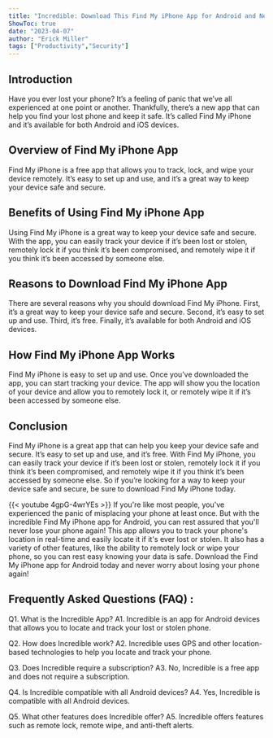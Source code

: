 ```yaml
---
title: "Incredible: Download This Find My iPhone App for Android and Never Lose Your Phone Again!"
ShowToc: true 
date: "2023-04-07"
author: "Erick Miller" 
tags: ["Productivity","Security"]
---
```

## Introduction 
Have you ever lost your phone? It’s a feeling of panic that we’ve all experienced at one point or another. Thankfully, there’s a new app that can help you find your lost phone and keep it safe. It’s called Find My iPhone and it’s available for both Android and iOS devices. 

## Overview of Find My iPhone App
Find My iPhone is a free app that allows you to track, lock, and wipe your device remotely. It’s easy to set up and use, and it’s a great way to keep your device safe and secure.

## Benefits of Using Find My iPhone App
Using Find My iPhone is a great way to keep your device safe and secure. With the app, you can easily track your device if it’s been lost or stolen, remotely lock it if you think it’s been compromised, and remotely wipe it if you think it’s been accessed by someone else.

## Reasons to Download Find My iPhone App
There are several reasons why you should download Find My iPhone. First, it’s a great way to keep your device safe and secure. Second, it’s easy to set up and use. Third, it’s free. Finally, it’s available for both Android and iOS devices.

## How Find My iPhone App Works
Find My iPhone is easy to set up and use. Once you’ve downloaded the app, you can start tracking your device. The app will show you the location of your device and allow you to remotely lock it, or remotely wipe it if it’s been accessed by someone else.

## Conclusion
Find My iPhone is a great app that can help you keep your device safe and secure. It’s easy to set up and use, and it’s free. With Find My iPhone, you can easily track your device if it’s been lost or stolen, remotely lock it if you think it’s been compromised, and remotely wipe it if you think it’s been accessed by someone else. So if you’re looking for a way to keep your device safe and secure, be sure to download Find My iPhone today.

{{< youtube 4gpG-4wrYEs >}} 
If you're like most people, you've experienced the panic of misplacing your phone at least once. But with the incredible Find My iPhone app for Android, you can rest assured that you'll never lose your phone again! This app allows you to track your phone's location in real-time and easily locate it if it's ever lost or stolen. It also has a variety of other features, like the ability to remotely lock or wipe your phone, so you can rest easy knowing your data is safe. Download the Find My iPhone app for Android today and never worry about losing your phone again!

## Frequently Asked Questions (FAQ) :
Q1. What is the Incredible App?
A1. Incredible is an app for Android devices that allows you to locate and track your lost or stolen phone.

Q2. How does Incredible work?
A2. Incredible uses GPS and other location-based technologies to help you locate and track your phone.

Q3. Does Incredible require a subscription?
A3. No, Incredible is a free app and does not require a subscription.

Q4. Is Incredible compatible with all Android devices?
A4. Yes, Incredible is compatible with all Android devices.

Q5. What other features does Incredible offer?
A5. Incredible offers features such as remote lock, remote wipe, and anti-theft alerts.


